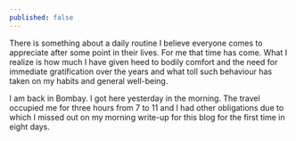 ```yaml
---
published: false
---
```

There is something about a daily routine I believe everyone comes to appreciate after some point in their lives. For me that time has come. What I realize is how much I have given heed to bodily comfort and the need for immediate gratification over the years and what toll such behaviour has taken on my habits and general well-being. 

I am back in Bombay. I got here yesterday in the morning. The travel occupied me for three hours from 7 to 11 and I had other obligations due to which I missed out on my morning write-up for this blog for the first time in eight days. 